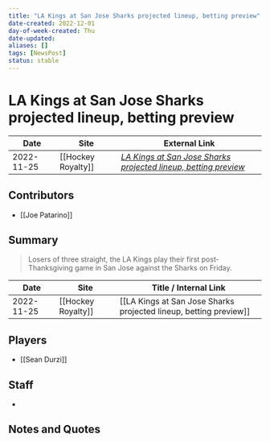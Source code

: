 ```yaml
---
title: "LA Kings at San Jose Sharks projected lineup, betting preview"
date-created: 2022-12-01
day-of-week-created: Thu
date-updated: 
aliases: []
tags: [NewsPost]
status: stable
---
```


# LA Kings at San Jose Sharks projected lineup, betting preview

| Date       | Site               | External Link                                                                                                                                                         |
| ---------- | ------------------ | --------------------------------------------------------------------------------------------------------------------------------------------------------------------- |
| 2022-11-25 | [[Hockey Royalty]] | [*LA Kings at San Jose Sharks projected lineup, betting preview*](https://hockeyroyalty.com/2022/11/25/la-kings-at-san-jose-sharks-projected-lineup-betting-preview/) |

## Contributors
- [[Joe Patarino]]

## Summary
> Losers of three straight, the LA Kings play their first post-Thanksgiving game in San Jose against the Sharks on Friday.

| Date       | Site               | Title / Internal Link                                             |
| ---------- | ------------------ | ----------------------------------------------------------------- |
| 2022-11-25 | [[Hockey Royalty]] | [[LA Kings at San Jose Sharks projected lineup, betting preview]] |

## Players
- [[Sean Durzi]]

## Staff
- 

## Notes and Quotes
> 

